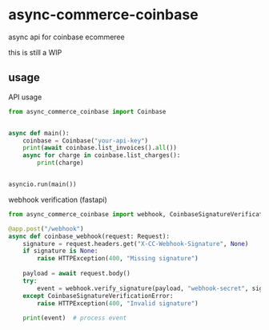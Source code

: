 
# async-commerce-coinbase

async api for coinbase ecommeree

this is still a WIP

## usage

API usage

```py
from async_commerce_coinbase import Coinbase


async def main():
    coinbase = Coinbase("your-api-key")
    print(await coinbase.list_invoices().all())
    async for charge in coinbase.list_charges():
        print(charge)


asyncio.run(main())
```

webhook verification (fastapi)
```py
from async_commerce_coinbase import webhook, CoinbaseSignatureVerificationError

@app.post("/webhook")
async def coinbase_webhook(request: Request):
    signature = request.headers.get("X-CC-Webhook-Signature", None)
    if signature is None:
        raise HTTPException(400, "Missing signature")
    
    payload = await request.body()
    try:
        event = webhook.verify_signature(payload, "webhook-secret", signature)
    except CoinbaseSignatureVerificationError:
        raise HTTPException(400, "Invalid signature")
    
    print(event)  # process event
```
